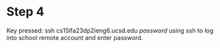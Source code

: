# Step 4


Key pressed: ssh cs15lfa23dp<shift>2ieng6.ucsd.edu *password*
using ssh to log into school remote account and enter password.

